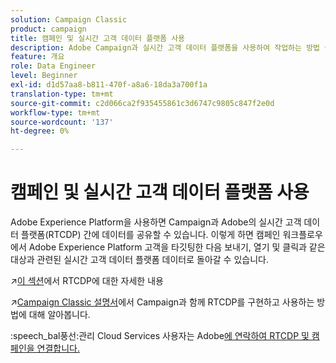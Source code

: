 ```yaml
---
solution: Campaign Classic
product: campaign
title: 캠페인 및 실시간 고객 데이터 플랫폼 사용
description: Adobe Campaign과 실시간 고객 데이터 플랫폼을 사용하여 작업하는 방법 살펴보기
feature: 개요
role: Data Engineer
level: Beginner
exl-id: d1d57aa8-b811-470f-a8a6-18da3a700f1a
translation-type: tm+mt
source-git-commit: c2d066ca2f935455861c3d6747c9805c847f2e0d
workflow-type: tm+mt
source-wordcount: '137'
ht-degree: 0%

---
```


# 캠페인 및 실시간 고객 데이터 플랫폼 사용

Adobe Experience Platform을 사용하면 Campaign과 Adobe의 실시간 고객 데이터 플랫폼(RTCDP) 간에 데이터를 공유할 수 있습니다. 이렇게 하면 캠페인 워크플로우에서 Adobe Experience Platform 고객을 타깃팅한 다음 보내기, 열기 및 클릭과 같은 대상과 관련된 실시간 고객 데이터 플랫폼 데이터로 돌아갈 수 있습니다.

:arrow_upper_right:[이 섹션](https://experienceleague.adobe.com/docs/experience-platform/rtcdp/overview.html?lang=en)에서 RTCDP에 대한 자세한 내용

:arrow_upper_right:[Campaign Classic 설명서](https://experienceleague.adobe.com/docs/campaign-classic/using/integrating-with-adobe-experience-cloud/aep-sources-destinations/get-started-sources-destinations.html?lang=en#integrating-with-adobe-experience-cloud)에서 Campaign과 함께 RTCDP를 구현하고 사용하는 방법에 대해 알아봅니다.

:speech_bal풍선:관리 Cloud Services 사용자는 Adobe[에 연락하여 RTCDP 및 캠페인을 연결합니다.](../start/support.md#support)
